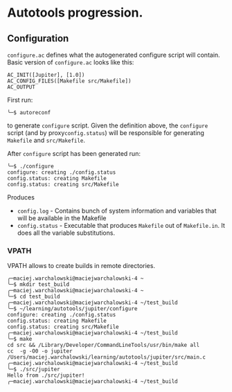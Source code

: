 # Autotools progression.

## Configuration

`configure.ac` defines what the autogenerated configure script will contain.
Basic version of `configure.ac` looks like this:
```
AC_INIT([Jupiter], [1.0])
AC_CONFIG_FILES([Makefile src/Makefile])
AC_OUTPUT
```

First run:
```
╰─$ autoreconf
```
to generate `configure` script. Given the definition above, the `configure` script (and by proxy`config.status`) will be responsible for generating `Makefile` and `src/Makefile`.

After `configure` script has been generated run:
```
╰─$ ./configure
configure: creating ./config.status
config.status: creating Makefile
config.status: creating src/Makefile
```

Produces
  * `config.log` - Contains bunch of system information and variables that will be available in the Makefile
  * `config.status` - Executable that produces `Makefile` out of `Makefile.in`. It does all the variable substitutions.


### VPATH
VPATH allows to create builds in remote directories.
```
╭─maciej.warchalowski@maciejwarchalowski-4 ~
╰─$ mkdir test_build
╭─maciej.warchalowski@maciejwarchalowski-4 ~
╰─$ cd test_build
╭─maciej.warchalowski@maciejwarchalowski-4 ~/test_build
╰─$ ~/learning/autotools/jupiter/configure
configure: creating ./config.status
config.status: creating Makefile
config.status: creating src/Makefile
╭─maciej.warchalowski@maciejwarchalowski-4 ~/test_build
╰─$ make
cd src && /Library/Developer/CommandLineTools/usr/bin/make all
cc  -g -O0 -o jupiter /Users/maciej.warchalowski/learning/autotools/jupiter/src/main.c
╭─maciej.warchalowski@maciejwarchalowski-4 ~/test_build
╰─$ ./src/jupiter
Hello from ./src/jupiter!
╭─maciej.warchalowski@maciejwarchalowski-4 ~/test_build
```